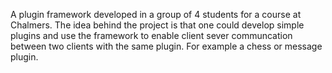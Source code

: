 A plugin framework developed in a group of 4 students for a course at Chalmers. The idea behind the project is that one could develop simple plugins and use the framework to enable client sever communcation between two clients with the same plugin. For example a chess or message plugin.

